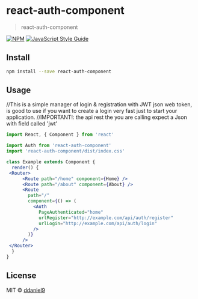 # react-auth-component

> react-auth-component

[![NPM](https://img.shields.io/npm/v/react-auth-component.svg)](https://www.npmjs.com/package/react-auth-component) [![JavaScript Style Guide](https://img.shields.io/badge/code_style-standard-brightgreen.svg)](https://standardjs.com)

## Install

```bash
npm install --save react-auth-component
```

## Usage
//This is a simple manager of login & registration with JWT json web token, is good to use if you want to create a login very fast just to start your application.
//IMPORTANT!:  the api rest the you are calling expect a Json with field called 'jwt' 
```jsx
import React, { Component } from 'react'

import Auth from 'react-auth-component'
import 'react-auth-component/dist/index.css'

class Example extends Component {
  render() {
 <Router>
      <Route path="/home" component={Home} />
      <Route path="/about" component={About} />
      <Route
        path="/"
        component={() => (
          <Auth
            PageAuthenticated="home"
            urlRegister="http://example.com/api/auth/register"
            urlLogin="http://example.com/api/auth/login"
          />
        )}
      />
 </Router>
  }
}
```

## License

MIT © [ddaniel9](https://github.com/ddaniel9)
